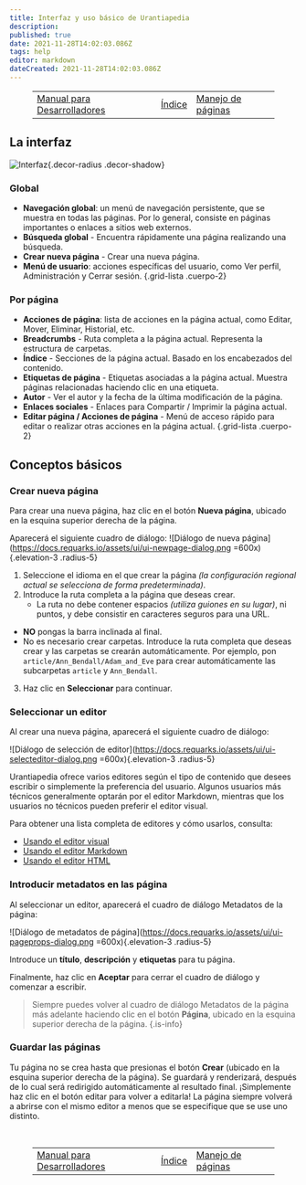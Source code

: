 ```yaml
---
title: Interfaz y uso básico de Urantiapedia
description: 
published: true
date: 2021-11-28T14:02:03.086Z
tags: help
editor: markdown
dateCreated: 2021-11-28T14:02:03.086Z
---
```


<figure class="table chapter-navigator">
  <table>
    <tbody>
      <tr>
        <td><a href="/es/help/devs">Manual para Desarrolladores</a></td>
        <td><a href="/es/help">Índice</a></td>
        <td><a href="/es/help/web_pages">Manejo de páginas</a></td>
      </tr>
    </tbody>
  </table>
</figure>

## La interfaz

![Interfaz](https://docs.requarks.io/assets/ui/ui-basics.jpg){.decor-radius .decor-shadow}

### Global
- **Navegación global**: un menú de navegación persistente, que se muestra en todas las páginas. Por lo general, consiste en páginas importantes o enlaces a sitios web externos.
- **Búsqueda global** - Encuentra rápidamente una página realizando una búsqueda.
- **Crear nueva página** - Crear una nueva página.
- **Menú de usuario**: acciones específicas del usuario, como Ver perfil, Administración y Cerrar sesión.
{.grid-lista .cuerpo-2}

### Por página
- **Acciones de página**: lista de acciones en la página actual, como Editar, Mover, Eliminar, Historial, etc.
- **Breadcrumbs** - Ruta completa a la página actual. Representa la estructura de carpetas.
- **Índice** - Secciones de la página actual. Basado en los encabezados del contenido.
- **Etiquetas de página** - Etiquetas asociadas a la página actual. Muestra páginas relacionadas haciendo clic en una etiqueta.
- **Autor** - Ver el autor y la fecha de la última modificación de la página.
- **Enlaces sociales** - Enlaces para Compartir / Imprimir la página actual.
- **Editar página / Acciones de página** - Menú de acceso rápido para editar o realizar otras acciones en la página actual.
{.grid-lista .cuerpo-2}

## Conceptos básicos

### Crear nueva página

Para crear una nueva página, haz clic en el botón **Nueva página**, ubicado en la esquina superior derecha de la página.

Aparecerá el siguiente cuadro de diálogo:
![Diálogo de nueva página](https://docs.requarks.io/assets/ui/ui-newpage-dialog.png =600x){.elevation-3 .radius-5}

1. Seleccione el idioma en el que crear la página *(la configuración regional actual se selecciona de forma predeterminada)*.
2. Introduce la ruta completa a la página que deseas crear.
   - La ruta no debe contener espacios *(utiliza guiones en su lugar)*, ni puntos, y debe consistir en caracteres seguros para una URL.
  - **NO** pongas la barra inclinada al final.
  - No es necesario crear carpetas. Introduce la ruta completa que deseas crear y las carpetas se crearán automáticamente. Por ejemplo, pon `article/Ann_Bendall/Adam_and_Eve` para crear automáticamente las subcarpetas `article` y `Ann_Bendall`.
3. Haz clic en **Seleccionar** para continuar.

### Seleccionar un editor

Al crear una nueva página, aparecerá el siguiente cuadro de diálogo:

![Diálogo de selección de editor](https://docs.requarks.io/assets/ui/ui-selecteditor-dialog.png =600x){.elevation-3 .radius-5}

Urantiapedia ofrece varios editores según el tipo de contenido que desees escribir o simplemente la preferencia del usuario. Algunos usuarios más técnicos generalmente optarán por el editor Markdown, mientras que los usuarios no técnicos pueden preferir el editor visual.

Para obtener una lista completa de editores y cómo usarlos, consulta:
- [Usando el editor visual](/es/help/web_visual_editor)
- [Usando el editor Markdown](/en/help/web_markdown_editor)
- [Usando el editor HTML](/es/help/web_html_editor)

### Introducir metadatos en las página

Al seleccionar un editor, aparecerá el cuadro de diálogo Metadatos de la página:

![Diálogo de metadatos de página](https://docs.requarks.io/assets/ui/ui-pageprops-dialog.png =600x){.elevation-3 .radius-5}

Introduce un **título**, **descripción** y **etiquetas** para tu página.

Finalmente, haz clic en **Aceptar** para cerrar el cuadro de diálogo y comenzar a escribir.

> Siempre puedes volver al cuadro de diálogo Metadatos de la página más adelante haciendo clic en el botón **Página**, ubicado en la esquina superior derecha de la página.
{.is-info}

### Guardar las páginas

Tu página no se crea hasta que presionas el botón **Crear** (ubicado en la esquina superior derecha de la página). Se guardará y renderizará, después de lo cual será redirigido automáticamente al resultado final. ¡Simplemente haz clic en el botón editar para volver a editarla! La página siempre volverá a abrirse con el mismo editor a menos que se especifique que se use uno distinto.

<br>

<figure class="table chapter-navigator">
  <table>
    <tbody>
      <tr>
        <td><a href="/es/help/devs">Manual para Desarrolladores</a></td>
        <td><a href="/es/help">Índice</a></td>
        <td><a href="/es/help/web_pages">Manejo de páginas</a></td>
      </tr>
    </tbody>
  </table>
</figure>